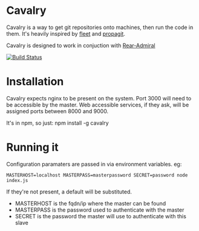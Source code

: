 # Cavalry

Cavalry is a way to get git repositories onto machines, then run the code in them. It's heavily inspired by [fleet](https://github.com/substack/fleet) and [propagit](https://github.com/substack/propagit).

Cavalry is designed to work in conjuction with [Rear-Admiral](https://github.com/davidbanham/rear-admiral)

[![Build Status](https://travis-ci.org/davidbanham/cavalry.png?branch=master)](https://travis-ci.org/davidbanham/cavalry)

# Installation

Cavalry expects nginx to be present on the system. Port 3000 will need to be accessible by the master. Web accessible services, if they ask, will be assigned ports between 8000 and 9000.

It's in npm, so just:
    npm install -g cavalry

# Running it

Configuration paramaters are passed in via environment variables. eg:

    MASTERHOST=localhost MASTERPASS=masterpassword SECRET=password node index.js

If they're not present, a default will be substituted.
- MASTERHOST is the fqdn/ip where the master can be found
- MASTERPASS is the password used to authenticate with the master
- SECRET is the password the master will use to authenticate with this slave
